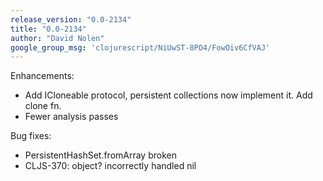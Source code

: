 ```yaml
---
release_version: "0.0-2134"
title: "0.0-2134"
author: "David Nolen"
google_group_msg: 'clojurescript/NiUwST-8PO4/FowOiv6CfVAJ'
---
```


Enhancements:

* Add ICloneable protocol, persistent collections now implement it. Add clone fn.
* Fewer analysis passes

Bug fixes:

* PersistentHashSet.fromArray broken
* CLJS-370: object? incorrectly handled nil
